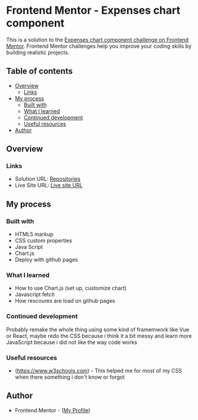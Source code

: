 # Frontend Mentor - Expenses chart component

This is a solution to the [Expenses chart component challenge on Frontend Mentor](https://www.frontendmentor.io/challenges/expenses-chart-component-e7yJBUdjwt/hub/expenses-chart-component-7aiXIE1xEM). Frontend Mentor challenges help you improve your coding skills by building realistic projects. 

## Table of contents

- [Overview](#overview)
  - [Links](#links)
- [My process](#my-process)
  - [Built with](#built-with)
  - [What I learned](#what-i-learned)
  - [Continued development](#continued-development)
  - [Useful resources](#useful-resources)
- [Author](#author)




## Overview


### Links

- Solution URL: [Repositories](https://github.com/NN-NT-TN/expenses-chart-component/)
- Live Site URL: [Live site URL](https://nn-nt-tn.github.io/expenses-chart-component/)

## My process

### Built with

- HTML5 markup
- CSS custom properties
- Java Script 
- Chart.js
- Deploy with github pages

### What I learned

- How to use Chart.js (set up, customize chart)
- Javascript fetch 
- How rescoures are load on github pages

### Continued development

Probably remake the whole thing using some kind of framemwork like Vue or React, maybe redo the CSS because i think it a bit messy and learn more JavaScript because i did not like the way code works

### Useful resources

- (https://www.w3schools.com) - This helped me for most of my CSS when there something i don't know or forgot

## Author
- Frontend Mentor - ([My Profile](https://www.frontendmentor.io/profile/NN-NT-TN))
